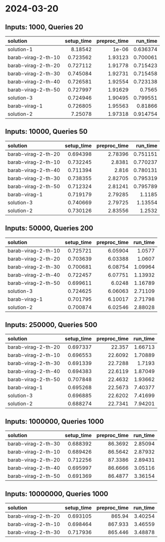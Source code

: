 # 2024-03-20

## Inputs: 1000, Queries 20

| solution            |   setup_time |   preproc_time |   run_time |
|:--------------------|-------------:|---------------:|-----------:|
| solution-1          |     8.18542  |        1e-06   |   0.636374 |
| barab-virag-2-th-10 |     0.723562 |        1.93123 |   0.700061 |
| barab-virag-2-th-20 |     0.727112 |        1.91778 |   0.715423 |
| barab-virag-2-th-30 |     0.745084 |        1.92731 |   0.715458 |
| barab-virag-2-th-40 |     0.726581 |        1.92554 |   0.723138 |
| barab-virag-2-th-50 |     0.727997 |        1.91629 |   0.7565   |
| solution-3          |     0.724946 |        1.90495 |   0.799551 |
| barab-virag-1       |     0.726805 |        1.95563 |   0.81866  |
| solution-2          |     7.25078  |        1.97318 |   0.914754 |

## Inputs: 10000, Queries 50

| solution            |   setup_time |   preproc_time |   run_time |
|:--------------------|-------------:|---------------:|-----------:|
| barab-virag-2-th-20 |     0.694398 |        2.78396 |   0.751151 |
| barab-virag-2-th-10 |     0.732245 |        2.8381  |   0.770237 |
| barab-virag-2-th-40 |     0.711394 |        2.816   |   0.780131 |
| barab-virag-2-th-30 |     0.738355 |        2.82705 |   0.795319 |
| barab-virag-2-th-50 |     0.712324 |        2.81241 |   0.795789 |
| barab-virag-1       |     0.719179 |        2.79285 |   1.1185   |
| solution-3          |     0.740669 |        2.79725 |   1.13554  |
| solution-2          |     0.730126 |        2.83556 |   1.2532   |

## Inputs: 50000, Queries 200

| solution            |   setup_time |   preproc_time |   run_time |
|:--------------------|-------------:|---------------:|-----------:|
| barab-virag-2-th-10 |     0.725721 |        6.05904 |    1.0577  |
| barab-virag-2-th-20 |     0.703639 |        6.03388 |    1.0607  |
| barab-virag-2-th-30 |     0.700681 |        6.08754 |    1.09964 |
| barab-virag-2-th-40 |     0.722457 |        6.07751 |    1.13932 |
| barab-virag-2-th-50 |     0.699611 |        6.0248  |    1.16789 |
| solution-3          |     0.724625 |        6.06063 |    2.71109 |
| barab-virag-1       |     0.701795 |        6.10017 |    2.71798 |
| solution-2          |     0.700874 |        6.02546 |    2.88028 |

## Inputs: 250000, Queries 500

| solution            |   setup_time |   preproc_time |   run_time |
|:--------------------|-------------:|---------------:|-----------:|
| barab-virag-2-th-20 |     0.697337 |        22.357  |    1.66713 |
| barab-virag-2-th-10 |     0.696553 |        22.6092 |    1.70889 |
| barab-virag-2-th-30 |     0.691339 |        22.7288 |    1.7193  |
| barab-virag-2-th-40 |     0.694383 |        22.6119 |    1.87049 |
| barab-virag-2-th-50 |     0.707848 |        22.4632 |    1.93662 |
| barab-virag-1       |     0.695268 |        22.5673 |    7.40377 |
| solution-3          |     0.696885 |        22.6202 |    7.41699 |
| solution-2          |     0.688274 |        22.7341 |    7.94201 |

## Inputs: 1000000, Queries 1000

| solution            |   setup_time |   preproc_time |   run_time |
|:--------------------|-------------:|---------------:|-----------:|
| barab-virag-2-th-30 |     0.688392 |        86.3692 |    2.85094 |
| barab-virag-2-th-10 |     0.689426 |        86.5642 |    2.87932 |
| barab-virag-2-th-20 |     0.712256 |        87.3386 |    2.89431 |
| barab-virag-2-th-40 |     0.695997 |        86.6666 |    3.05116 |
| barab-virag-2-th-50 |     0.691369 |        86.4877 |    3.36154 |

## Inputs: 10000000, Queries 1000

| solution            |   setup_time |   preproc_time |   run_time |
|:--------------------|-------------:|---------------:|-----------:|
| barab-virag-2-th-20 |     0.693105 |        865.94  |    3.40254 |
| barab-virag-2-th-10 |     0.698464 |        867.933 |    3.46559 |
| barab-virag-2-th-30 |     0.717936 |        865.446 |    3.48878 |